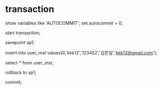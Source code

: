 
# transaction
show variables like 'AUTOCOMMIT';
set autocommit = 0;

start transaction;

savepoint sp1;

insert into user_mst
values(0,'kkk12','123452','김준일','kkk12@gmail.com');

select * from user_mst;

rollback to sp1;

commit;
